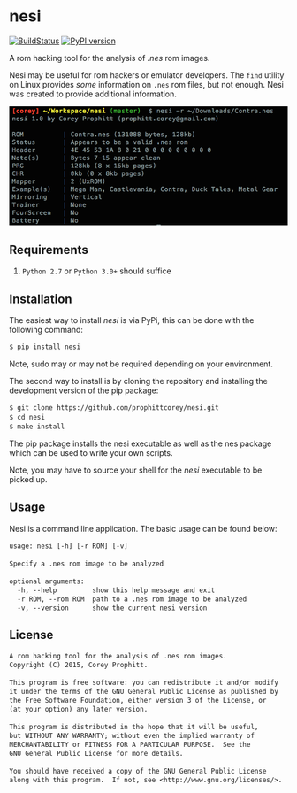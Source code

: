 nesi
====

[![BuildStatus](https://travis-ci.org/prophittcorey/nesi.svg?branch=master)](https://travis-ci.org/prophittcorey/nesi)
[![PyPI version](https://badge.fury.io/py/nesi.svg)](http://badge.fury.io/py/nesi)

A rom hacking tool for the analysis of *.nes* rom images.

Nesi may be useful for rom hackers or emulator developers. The `find` utility
on Linux provides *some* information on `.nes` rom files, but not enough. Nesi
was created to provide additional information.

![alt text](screenshots/nesi-screenshot.png "A screenshot of nesi's output")

Requirements
------------

1. `Python 2.7` or `Python 3.0+` should suffice

Installation
------------

The easiest way to install *nesi* is via PyPi, this can be done with the
following command:

```bash
$ pip install nesi
```

Note, sudo may or may not be required depending on your environment.

The second way to install is by cloning the repository and installing the
development version of the pip package:

```bash
$ git clone https://github.com/prophittcorey/nesi.git
$ cd nesi
$ make install
```

The pip package installs the nesi executable as well as the nes package which
can be used to write your own scripts.

Note, you may have to source your shell for the *nesi* executable to be picked
up.

Usage
-----

Nesi is a command line application. The basic usage can be found below:

    usage: nesi [-h] [-r ROM] [-v]

    Specify a .nes rom image to be analyzed

    optional arguments:
      -h, --help         show this help message and exit
      -r ROM, --rom ROM  path to a .nes rom image to be analyzed
      -v, --version      show the current nesi version

License
-------

    A rom hacking tool for the analysis of .nes rom images.
    Copyright (C) 2015, Corey Prophitt.

    This program is free software: you can redistribute it and/or modify
    it under the terms of the GNU General Public License as published by
    the Free Software Foundation, either version 3 of the License, or
    (at your option) any later version.

    This program is distributed in the hope that it will be useful,
    but WITHOUT ANY WARRANTY; without even the implied warranty of
    MERCHANTABILITY or FITNESS FOR A PARTICULAR PURPOSE.  See the
    GNU General Public License for more details.

    You should have received a copy of the GNU General Public License
    along with this program.  If not, see <http://www.gnu.org/licenses/>.

